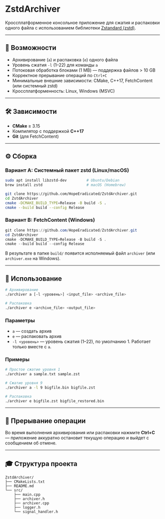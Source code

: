# ZstdArchiver

Кроссплатформенное консольное приложение для сжатия и распаковки одного файла с использованием библиотеки [Zstandard (zstd)](https://github.com/facebook/zstd).

---

## 🎯 Возможности

- Архивирование (`a`) и распаковка (`e`) одного файла  
- Уровень сжатия `-l` (1–22) для команды `a`  
- Потоковая обработка блоками (1 MB) — поддержка файлов > 10 GB  
- Корректное прерывание операций по `Ctrl+C`  
- Минимальные внешние зависимости: CMake, C++17, FetchContent (или системный zstd)  
- Кроссплатформенность: Linux, Windows (MSVC) 

---

## 🛠 Зависимости

- **CMake** ≥ 3.15  
- Компилятор с поддержкой **C++17**  
- **Git** (для FetchContent)  

---

## ⚙ Сборка

### Вариант A: Системный пакет zstd (Linux/macOS)

```bash
sudo apt install libzstd-dev         # Ubuntu/Debian
brew install zstd                    # macOS (Homebrew)

git clone https://github.com/HopeEradicated/ZstdArchiver.git
cd ZstdArchiver
cmake -DCMAKE_BUILD_TYPE=Release -B build -S .
cmake --build build --config Release
```

### Вариант B: FetchContent (Windows)

```powershell
git clone https://github.com/HopeEradicated/ZstdArchiver.git
cd ZstdArchiver
cmake -DCMAKE_BUILD_TYPE=Release -B build -S .
cmake --build build --config Release
```

В результате в папке `build/` появится исполняемый файл `archiver` (или `archiver.exe` на Windows).

---

## 🚀 Использование

```bash
# Архивирование
./archiver a [-l <уровень>] <input_file> <archive_file>

# Распаковка
./archiver e <archive_file> <output_file>
```

### Параметры

- `a` — создать архив  
- `e` — распаковать архив  
- `-l <уровень>` — уровень сжатия (1–22), по умолчанию 1. Работает только вместе с `a`.  

### Примеры

```bash
# Простое сжатие уровня 1
./archiver a sample.txt sample.zst

# Сжатие уровня 9
./archiver a -l 9 bigfile.bin bigfile.zst

# Распаковка
./archiver e bigfile.zst bigfile_restored.bin
```

---

## 🛑 Прерывание операции

Во время выполнения архивирования или распаковки нажмите **Ctrl+C** — приложение аккуратно остановит текущую операцию и выйдет с сообщением об отмене.

---

## 🎓 Структура проекта

```
ZstdArchiver/
├── CMakeLists.txt
├── README.md
└── src/
    ├── main.cpp
    ├── archiver.h
    ├── archiver.cpp
    ├── logger.h
    └── signal_handler.h
```
